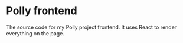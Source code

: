 # Polly frontend
The source code for my Polly project frontend. It uses React to render everything on the page.